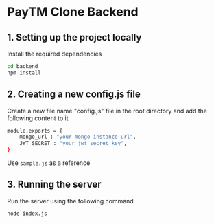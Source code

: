 # PayTM Clone Backend

## 1. Setting up the project locally

Install the required dependencies
```bash
cd backend
npm install
```

## 2. Creating a new config.js file

Create a new file name "config.js" file in the root directory and add the following content to it
```bash
module.exports = {
    mongo_url : "your mongo instance url",
    JWT_SECRET : "your jwt secret key",
}
```
Use `sample.js` as a reference

## 3. Running the server

Run the server using the following command
```bash
node index.js
```
